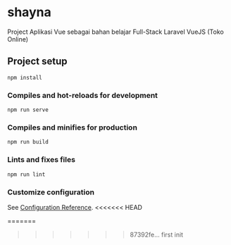 # shayna
Project Aplikasi Vue sebagai bahan belajar Full-Stack Laravel VueJS (Toko Online)

## Project setup
```
npm install
```

### Compiles and hot-reloads for development
```
npm run serve
```

### Compiles and minifies for production
```
npm run build
```

### Lints and fixes files
```
npm run lint
```

### Customize configuration
See [Configuration Reference](https://cli.vuejs.org/config/).
<<<<<<< HEAD

=======
>>>>>>> 87392fe... first init
